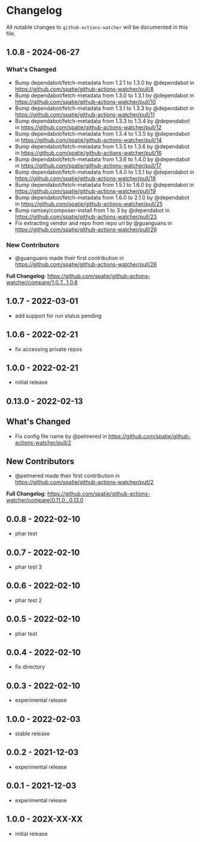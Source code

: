 # Changelog

All notable changes to `github-actions-watcher` will be documented in this file.

## 1.0.8 - 2024-06-27

### What's Changed

* Bump dependabot/fetch-metadata from 1.2.1 to 1.3.0 by @dependabot in https://github.com/spatie/github-actions-watcher/pull/8
* Bump dependabot/fetch-metadata from 1.3.0 to 1.3.1 by @dependabot in https://github.com/spatie/github-actions-watcher/pull/10
* Bump dependabot/fetch-metadata from 1.3.1 to 1.3.3 by @dependabot in https://github.com/spatie/github-actions-watcher/pull/11
* Bump dependabot/fetch-metadata from 1.3.3 to 1.3.4 by @dependabot in https://github.com/spatie/github-actions-watcher/pull/12
* Bump dependabot/fetch-metadata from 1.3.4 to 1.3.5 by @dependabot in https://github.com/spatie/github-actions-watcher/pull/14
* Bump dependabot/fetch-metadata from 1.3.5 to 1.3.6 by @dependabot in https://github.com/spatie/github-actions-watcher/pull/16
* Bump dependabot/fetch-metadata from 1.3.6 to 1.4.0 by @dependabot in https://github.com/spatie/github-actions-watcher/pull/17
* Bump dependabot/fetch-metadata from 1.4.0 to 1.5.1 by @dependabot in https://github.com/spatie/github-actions-watcher/pull/18
* Bump dependabot/fetch-metadata from 1.5.1 to 1.6.0 by @dependabot in https://github.com/spatie/github-actions-watcher/pull/19
* Bump dependabot/fetch-metadata from 1.6.0 to 2.1.0 by @dependabot in https://github.com/spatie/github-actions-watcher/pull/25
* Bump ramsey/composer-install from 1 to 3 by @dependabot in https://github.com/spatie/github-actions-watcher/pull/23
* Fix extracting vendor and repo from repo url by @guanguans in https://github.com/spatie/github-actions-watcher/pull/26

### New Contributors

* @guanguans made their first contribution in https://github.com/spatie/github-actions-watcher/pull/26

**Full Changelog**: https://github.com/spatie/github-actions-watcher/compare/1.0.7...1.0.8

## 1.0.7 - 2022-03-01

- add support for run status pending

## 1.0.6 - 2022-02-21

- fix accessing private repos

## 1.0.0 - 2022-02-21

- initial release

## 0.13.0 - 2022-02-13

## What's Changed

- Fix config file name by @pelmered in https://github.com/spatie/github-actions-watcher/pull/2

## New Contributors

- @pelmered made their first contribution in https://github.com/spatie/github-actions-watcher/pull/2

**Full Changelog**: https://github.com/spatie/github-actions-watcher/compare/0.11.0...0.13.0

## 0.0.8 - 2022-02-10

- phar test

## 0.0.7 - 2022-02-10

- phar test 3

## 0.0.6 - 2022-02-10

- phar test 2

## 0.0.5 - 2022-02-10

- phar test

## 0.0.4 - 2022-02-10

- fix directory

## 0.0.3 - 2022-02-10

- experimental release

## 1.0.0 - 2022-02-03

- stable release

## 0.0.2 - 2021-12-03

- experimental release

## 0.0.1 - 2021-12-03

- experimental release

## 1.0.0 - 202X-XX-XX

- initial release
